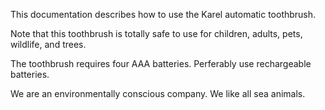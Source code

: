 This documentation describes how to use the Karel automatic toothbrush. 

Note that this toothbrush is totally safe to use for children, adults, pets, wildlife, and trees.

The toothbrush requires four AAA batteries. Perferably use rechargeable batteries.

We are an environmentally conscious company. We like all sea animals.